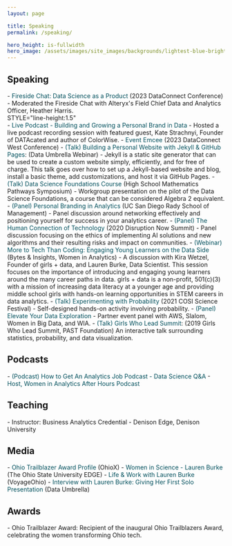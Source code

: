 ```yaml
---
layout: page

title: Speaking
permalink: /speaking/

hero_height: is-fullwidth
hero_image: /assets/images/site_images/backgrounds/lightest-blue-bright.png
---
```


<h2> Speaking </h2>
- <a href="" target="_blank" style="text-decoration: none; color:#02505d">Fireside Chat: Data Science as a Product</a> (2023 DataConnect Conference)
  - Moderated the Fireside Chat with Alteryx's Field Chief Data and Analytics Officer, Heather Harris.
<div>STYLE="line-height:1.5"</div>
- <a href="https://www.womeninanalytics.com/podcast-episodes/ep17" target="_blank" style="text-decoration: none; color:#02505d">Live Podcast - Building and Growing a Personal Brand in Data</a>
  - Hosted a live podcast recording session with featured guest, Kate Strachnyi, Founder of DATAcated and author of ColorWise.
- <a href="" target="_blank" style="text-decoration: none; color:#02505d">Event Emcee</a> (2023 DataConnect West Conference)
- <a href="https://youtu.be/7SBXl94xNl8" target="_blank" style="text-decoration: none; color:#02505d">(Talk) Building a Personal Website with Jekyll & GitHub Pages</a>: (Data Umbrella Webinar)
  - Jekyll is a static site generator that can be used to create a custom website simply, efficiently, and for free of charge. This talk goes over how to set up a Jekyll-based website and blog, install a basic theme, add customizations, and host it via GitHub Pages.
- <a href="https://education.ohio.gov/Topics/Learning-in-Ohio/Mathematics/Resources-for-Mathematics/Math-Pathways#High%20School%20Mathematics%20Pathways%20Symposium" target="_blank" style="text-decoration: none; color:#02505d">(Talk) Data Science Foundations Course</a> (High School Mathematics Pathways Symposium)
  - Workgroup presentation on the pilot of the Data Science Foundations, a course that can be considered Algebra 2 equivalent.
- <span style="text-decoration: none; color:#02505d">(Panel) Personal Branding in Analytics</span> (UC San Diego Rady School of Management)
  - Panel discussion around networking effectively and positioning yourself for success in your analytics career.
- <span style="text-decoration: none; color:#02505d">(Panel) The Human Connection of Technology</span> (2020 Disruption Now Summit)
  - Panel discussion focusing on the ethics of implementing AI solutions and new algorithms and their resulting risks and impact on communities.
- <a href="https://youtu.be/gLKcdTkkqcc" target="_blank" style="text-decoration: none; color:#02505d">(Webinar) More to Tech Than Coding: Engaging Young Learners on the Data Side</a> (Bytes & Insights, Women in Analytics)
  - A discussion with Kira Wetzel, Founder of girls + data, and Lauren Burke, Data Scientist. This session focuses on the importance of introducing and engaging young learners around the many career paths in data. girls + data is a non-profit, 501(c)(3) with a mission of increasing data literacy at a younger age and providing middle school girls with hands-on learning opportunities in STEM careers in data analytics.
- <span style="text-decoration: none; color:#02505d">(Talk) Experimenting with Probability</span> (2021 COSI Science Festival)
  - Self-designed hands-on activity involving probability.
- <span style="text-decoration: none; color:#02505d">(Panel) Elevate Your Data Exploration</span>
  - Partner event panel with AWS, Slalom, Women in Big Data, and WIA.
- <span style="text-decoration: none; color:#02505d">(Talk) Girls Who Lead Summit</span>: (2019 Girls Who Lead Summit, PAST Foundation)
  An interactive talk surrounding statistics, probability, and data visualization.


<h2> Podcasts </h2>
- <a href="https://www.youtube.com/live/hd4P-5qQmGM" target="_blank" style="text-decoration: none; color:#02505d">(Podcast) How to Get An Analytics Job Podcast - Data Science Q&A</a>
- <a href="https://www.womeninanalytics.com/podcast" target="_blank" style="text-decoration: none; color:#02505d">Host, Women in Analytics After Hours Podcast</a>


<h2> Teaching </h2>
- Instructor: Business Analytics Credential - Denison Edge, Denison University 


<h2> Media </h2>
- <a href="https://www.ohiox.org/profiles/lauren-burke" target="_blank" style="text-decoration: none; color:#02505d">Ohio Trailblazer Award Profile</a> (OhioX)
- <a href="https://edge.ehe.osu.edu/2023/02/08/women-in-science-lauren-burke" target="_blank" style="text-decoration: none; color:#02505d">Women in Science - Lauren Burke</a> (The Ohio State University EDGE)
- <a href="https://voyageohio.com/interview/life-work-with-lauren-burke-of-worthington/" target="_blank" style="text-decoration: none; color:#02505d">Life & Work with Lauren Burke</a> (VoyageOhio)
- <a href="https://blog.dataumbrella.org/lburke" target="_blank" style="text-decoration: none; color:#02505d">Interview with Lauren Burke: Giving Her First Solo Presentation</a> (Data Umbrella)


<h2> Awards </h2>
- Ohio Trailblazer Award: Recipient of the inaugural Ohio Trailblazers Award, celebrating the women transforming Ohio tech.
